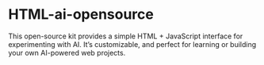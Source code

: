 # HTML-ai-opensource
This open-source kit provides a simple HTML + JavaScript interface for experimenting with AI. It’s customizable, and perfect for learning or building your own AI-powered web projects.​
